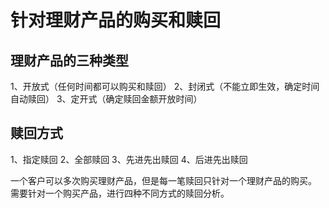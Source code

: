 针对理财产品的购买和赎回
====================
理财产品的三种类型
---------------
1、开放式（任何时间都可以购买和赎回）
2、封闭式（不能立即生效，确定时间自动赎回）
3、定开式（确定赎回金额开放时间）

赎回方式
-------
1、指定赎回
2、全部赎回
3、先进先出赎回
4、后进先出赎回

一个客户可以多次购买理财产品，但是每一笔赎回只针对一个理财产品的购买。
需要针对一个购买产品，进行四种不同方式的赎回分析。